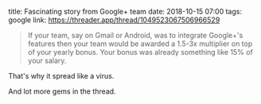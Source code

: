 title: Fascinating story from Google+ team
date: 2018-10-15 07:00
tags: google
link: https://threader.app/thread/1049523067506966529

> If your team, say on Gmail or Android, was to integrate Google+'s features
> then your team would be awarded a 1.5-3x multiplier on top of your yearly bonus. 
> Your bonus was already something like 15% of your salary.

That's why it spread like a virus.

And lot more gems in the thread.
